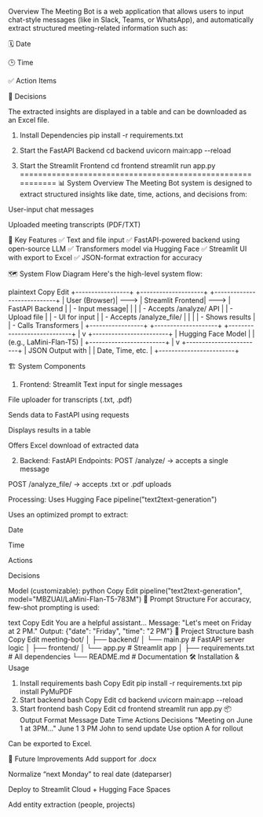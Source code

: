 Overview
The Meeting Bot is a web application that allows users to input chat-style messages (like in Slack, Teams, or WhatsApp), and automatically extract structured meeting-related information such as:

🗓 Date

🕒 Time

✅ Action Items

🧠 Decisions

The extracted insights are displayed in a table and can be downloaded as an Excel file.


1. Install Dependencies
pip install -r requirements.txt

2. Start the FastAPI Backend
cd backend
uvicorn main:app --reload

3. Start the Streamlit Frontend
cd frontend
streamlit run app.py
===========================================================
📊 System Overview
The Meeting Bot system is designed to extract structured insights like date, time, actions, and decisions from:

User-input chat messages

Uploaded meeting transcripts (PDF/TXT)

📌 Key Features
✅ Text and file input
✅ FastAPI-powered backend using open-source LLM
✅ Transformers model via Hugging Face
✅ Streamlit UI with export to Excel
✅ JSON-format extraction for accuracy

🗺️ System Flow Diagram
Here's the high-level system flow:

plaintext
Copy
Edit
+-----------------+         +--------------------+         +----------------------------+
|   User (Browser)|  --->   |  Streamlit Frontend|  --->   |   FastAPI Backend          |
|  - Input message|         |                    |         |  - Accepts /analyze/ API   |
|  - Upload file  |         |  - UI for input    |         |  - Accepts /analyze_file/  |
|                 |         |  - Shows results   |         |  - Calls Transformers      |
+-----------------+         +--------------------+         +----------------------------+
                                                                  |
                                                                  v
                                                      +------------------------+
                                                      | Hugging Face Model     |
                                                      | (e.g., LaMini-Flan-T5) |
                                                      +------------------------+
                                                                  |
                                                                  v
                                                      +------------------------+
                                                      | JSON Output with       |
                                                      | Date, Time, etc.       |
                                                      +------------------------+

🏗️ System Components
1. Frontend: Streamlit
Text input for single messages

File uploader for transcripts (.txt, .pdf)

Sends data to FastAPI using requests

Displays results in a table

Offers Excel download of extracted data

2. Backend: FastAPI
Endpoints:
POST /analyze/ → accepts a single message

POST /analyze_file/ → accepts .txt or .pdf uploads

Processing:
Uses Hugging Face pipeline("text2text-generation")

Uses an optimized prompt to extract:

Date

Time

Actions

Decisions

Model (customizable):
python
Copy
Edit
pipeline("text2text-generation", model="MBZUAI/LaMini-Flan-T5-783M")
🧠 Prompt Structure
For accuracy, few-shot prompting is used:

text
Copy
Edit
You are a helpful assistant...
Message: "Let's meet on Friday at 2 PM."
Output:
{"date": "Friday", "time": "2 PM"}
📁 Project Structure
bash
Copy
Edit
meeting-bot/
│
├── backend/
│   └── main.py         # FastAPI server logic
│
├── frontend/
│   └── app.py          # Streamlit app
│
├── requirements.txt    # All dependencies
└── README.md           # Documentation
🛠️ Installation & Usage
1. Install requirements
bash
Copy
Edit
pip install -r requirements.txt
pip install PyMuPDF
2. Start backend
bash
Copy
Edit
cd backend
uvicorn main:app --reload
3. Start frontend
bash
Copy
Edit
cd frontend
streamlit run app.py
📦 Output Format
Message	Date	Time	Actions	Decisions
"Meeting on June 1 at 3PM..."	June 1	3 PM	John to send update	Use option A for rollout

Can be exported to Excel.

🧩 Future Improvements
 Add support for .docx

 Normalize “next Monday” to real date (dateparser)

 Deploy to Streamlit Cloud + Hugging Face Spaces

 Add entity extraction (people, projects)
